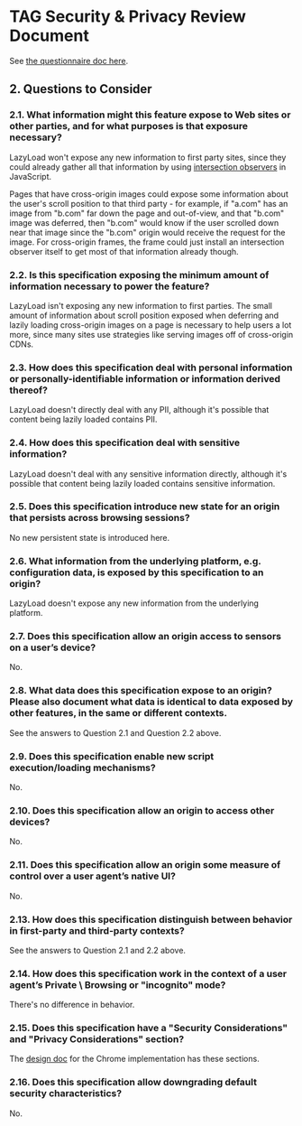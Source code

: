 # TAG Security & Privacy Review Document
See [the questionnaire doc here](https://w3ctag.github.io/security-questionnaire/).

## 2. Questions to Consider
### 2.1. What information might this feature expose to Web sites or other parties, and for what purposes is that exposure necessary?

LazyLoad won't expose any new information to first party sites, since they could already gather all that information by using [intersection observers](https://developer.mozilla.org/en-US/docs/Web/API/Intersection_Observer_API) in JavaScript.

Pages that have cross-origin images could expose some information about the user's scroll position to that third party - for example, if "a.com" has an image from "b.com" far down the page and out-of-view, and that "b.com" image was deferred, then "b.com" would know if the user scrolled down near that image since the "b.com" origin would receive the request for the image. For cross-origin frames, the frame could just install an intersection observer itself to get most of that information already though.

### 2.2. Is this specification exposing the minimum amount of information necessary to power the feature?

LazyLoad isn't exposing any new information to first parties. The small amount of information about scroll position exposed when deferring and lazily loading cross-origin images on a page is necessary to help users a lot more, since many sites use strategies like serving images off of cross-origin CDNs.

### 2.3. How does this specification deal with personal information or personally-identifiable information or information derived thereof?

LazyLoad doesn't directly deal with any PII, although it's possible that content being lazily loaded contains PII.

### 2.4. How does this specification deal with sensitive information?

LazyLoad doesn't deal with any sensitive information directly, although it's possible that content being lazily loaded contains sensitive information.

### 2.5. Does this specification introduce new state for an origin that persists across browsing sessions?

No new persistent state is introduced here.

### 2.6. What information from the underlying platform, e.g. configuration data, is exposed by this specification to an origin?

LazyLoad doesn't expose any new information from the underlying platform.

### 2.7. Does this specification allow an origin access to sensors on a user’s device?

No.

### 2.8. What data does this specification expose to an origin? Please also document what data is identical to data exposed by other features, in the same or different contexts.

See the answers to Question 2.1 and Question 2.2 above.

### 2.9. Does this specification enable new script execution/loading mechanisms?

No.

### 2.10. Does this specification allow an origin to access other devices?

No.

### 2.11. Does this specification allow an origin some measure of control over a user agent’s native UI?

No.

### 2.13. How does this specification distinguish between behavior in first-party and third-party contexts?

See the answers to Question 2.1 and 2.2 above.

### 2.14. How does this specification work in the context of a user agent’s Private \ Browsing or "incognito" mode?

There's no difference in behavior.

### 2.15. Does this specification have a "Security Considerations" and "Privacy Considerations" section?

The [design doc](https://docs.google.com/document/d/1e8ZbVyUwgIkQMvJma3kKUDg8UUkLRRdANStqKuOIvHg/edit?ts=5b841123#heading=h.k389oryrnj5o) for the Chrome implementation has these sections.

### 2.16. Does this specification allow downgrading default security characteristics?

No.

